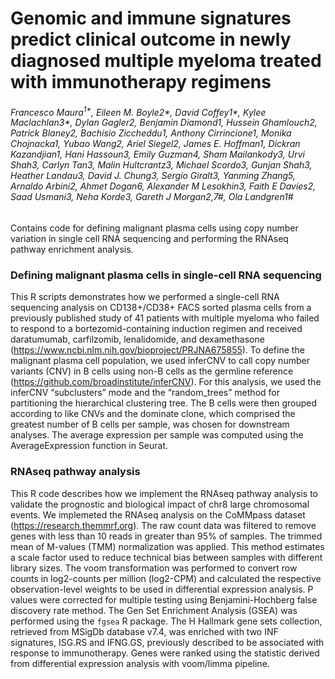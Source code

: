 # Genomic and immune signatures predict clinical outcome in newly diagnosed multiple myeloma treated with immunotherapy regimens
###### Francesco Maura<sup>1*</sup>, Eileen M. Boyle2*, David Coffey1*, Kylee Maclachlan3*, Dylan Gagler2, Benjamin Diamond1, Hussein Ghamlouch2, Patrick Blaney2, Bachisio Ziccheddu1, Anthony Cirrincione1, Monika Chojnacka1, Yubao Wang2, Ariel Siegel2, James E. Hoffman1, Dickran Kazandjian1, Hani Hassoun3, Emily Guzman4, Sham Mailankody3, Urvi Shah3, Carlyn Tan3, Malin Hultcrantz3, Michael Scordo3, Gunjan Shah3, Heather Landau3, David J. Chung3, Sergio Giralt3, Yanming Zhang5, Arnaldo Arbini2, Ahmet Dogan6, Alexander M Lesokhin3, Faith E Davies2, Saad Usmani3, Neha Korde3, Gareth J Morgan2,7#, Ola Landgren1#

Contains code for defining malignant plasma cells using copy number variation in single cell RNA sequencing and performing the RNAseq pathway enrichment analysis.

### Defining malignant plasma cells in single-cell RNA sequencing
This R scripts demonstrates how we performed a single-cell RNA sequencing analysis on CD138+/CD38+ FACS sorted plasma cells from a previously published study of 41 patients with multiple myeloma who failed to respond to a bortezomid-containing induction regimen and received daratumumab, carfilzomib, lenalidomide, and dexamethasone (https://www.ncbi.nlm.nih.gov/bioproject/PRJNA675855).  To define the malignant plasma cell population, we used inferCNV to call copy number variants (CNV) in B cells using non-B cells as the germline reference (https://github.com/broadinstitute/inferCNV). For this analysis, we used the inferCNV “subclusters” mode and the “random_trees” method for partitioning the hierarchical clustering tree. The B cells were then grouped according to like CNVs and the dominate clone, which comprised the greatest number of B cells per sample, was chosen for downstream analyses. The average expression per sample was computed using the AverageExpression function in Seurat.

### RNAseq pathway analysis
This R code describes how we implement the RNAseq pathway analysis to validate the prognostic and biological impact of chr8 large chromosomal events. We implemeted the RNAseq analysis on the CoMMpass dataset (https://research.themmrf.org). The raw count data was filtered to remove genes with less than 10 reads in greater than 95% of samples. The trimmed mean of M-values (TMM) normalization was applied. This method estimates a scale factor used to reduce technical bias between samples with different library sizes. The voom transformation was performed to convert row counts in log2-counts per million (log2-CPM) and calculated the respective observation-level weights to be used in differential expression analysis. P values were corrected for multiple testing using Benjamini-Hochberg false discovery rate method. The Gen Set Enrichment Analysis (GSEA) was performed using the `fgsea` R package. The H Hallmark gene sets collection, retrieved from MSigDb database v7.4, was enriched with two INF signatures, ISG.RS and IFNG.GS, previously described to be associated with response to immunotherapy. Genes were ranked using the statistic derived from differential expression analysis with voom/limma pipeline.

